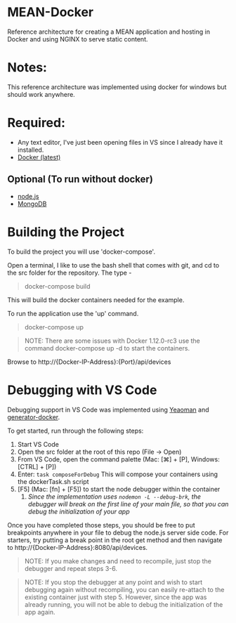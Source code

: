 # MEAN-Docker
Reference architecture for creating a MEAN application and hosting in Docker and using NGINX to serve static content. 

# Notes:
This reference architecture was implemented using docker for windows but should work anywhere.

# Required:
* Any text editor, I've just been opening files in VS since I already have it installed.
* [Docker (latest)](https://www.docker.com/) 

## Optional (To run without docker)
* [node.js](https://nodejs.org/)
* [MongoDB](https://www.mongodb.com/)

# Building the Project
To build the project you will use 'docker-compose'.

Open a terminal, I like to use the bash shell that comes with git, and cd to the src folder for the repository.  The type -

> docker-compose build

This will build the docker containers needed for the example.

To run the application use the 'up' command.

> docker-compose up

> NOTE: There are some issues with Docker 1.12.0-rc3  use the command docker-compose up -d to start the containers.

Browse to http://{Docker-IP-Address}:{Port}/api/devices

# Debugging with VS Code
Debugging support in VS Code was implemented using [Yeaoman](http://yeoman.io) and [generator-docker](https://github.com/Microsoft/generator-docker).

To get started, run through the following steps:

1. Start VS Code
2. Open the src folder at the root of this repo (File -> Open)
3. From VS Code, open the command palette (Mac: [⌘] + [P], Windows: [CTRL] + [P])
4. Enter: `task composeForDebug` This will compose your containers using the dockerTask.sh script
5. \[F5\] (Mac: [fn] + [F5]) to start the node debugger within the container
    1. _Since the implementation uses `nodemon -L --debug-brk`, the debugger will break on the first line of your main file, so that you can debug the initialization of your app_

Once you have completed those steps, you should be free to put breakpoints anywhere in your file to debug the node.js server side code.  For starters, try putting a break point in the root get method and then navigate to http://{Docker-IP-Address}:8080/api/devices.

> NOTE: If you make changes and need to recompile, just stop the debugger and repeat steps 3-6.

> NOTE: If you stop the debugger at any point and wish to start debugging again without recompiling, you can easily re-attach to the existing container just with step 5.  However, since the app was already running, you will not be able to debug the initialization of the app again.
